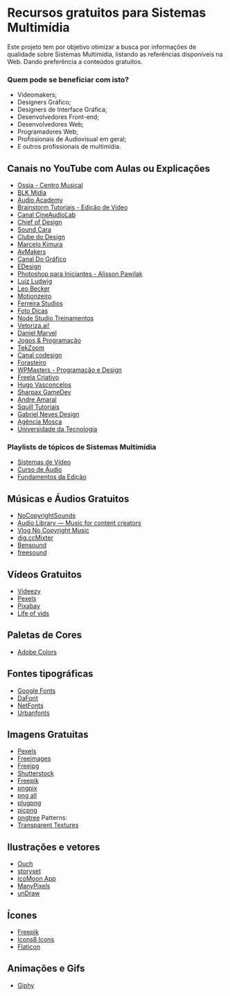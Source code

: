# Recursos gratuitos para Sistemas Multimídia
Este projeto tem por objetivo otimizar a busca por informações de qualidade sobre Sistemas Multimídia, listando as referências disponíveis na Web. Dando preferência a conteúdos gratuitos.

### Quem pode se beneficiar com isto?
- Videomakers;
- Designers Gráfico;
- Designers de Interface Gráfica;
- Desenvolvedores Front-end;
- Desenvolvedores Web;
- Programadores Web;
- Profissionais de Audiovisual em geral;
- E outros profissionais de multimídia.

## Canais no YouTube com Aulas ou Explicações
- [Ossia - Centro Musical](https://www.youtube.com/user/OssiaCentroMusical)
- [BLK Midia](https://www.youtube.com/c/blkmidia/)
- [Audio Academy](https://www.youtube.com/c/AudioAcademy_BR)
- [Brainstorm Tutoriais - Edição de Vídeo](https://www.youtube.com/user/BrainstormTutoriais2)
- [Canal CineAudioLab](https://www.youtube.com/channel/UCHsujzGSAYR0TMC9IqAOlcA)
- [Chief of Design](https://www.youtube.com/channel/UCuhnfwz33VjDh9hUS-Nzb4w)
- [Sound Cara](https://www.youtube.com/channel/UC9d0rlonezN5VPMn5TKrZbQ)
- [Clube do Design](https://www.youtube.com/c/ClubedoDesign)
- [Marcelo Kimura](https://www.youtube.com/channel/UC0UcKUAdycLPoIDgLLxkHQg)
- [AvMakers](https://www.youtube.com/c/avmakers)
- [Canal Do Gráfico](https://www.youtube.com/c/CanalDoGr%C3%A1fico)
- [EDesign](https://www.youtube.com/c/EDesignOficial)
- [Photoshop para Iniciantes - Alisson Pawilak](https://www.youtube.com/channel/UCXTrB8sagn_pDSKmO_ZQNQg)
- [Luiz Ludwig](https://www.youtube.com/c/LuizLudwig)
- [Leo Becker](https://www.youtube.com/channel/UCxYzKx33YepwI4j7uanu6XA)
- [Motionzeiro](https://www.youtube.com/c/Motionzeiro)
- [Ferreira Studios](https://www.youtube.com/c/FerreiraStudios)
- [Foto Dicas](https://www.youtube.com/c/FotoDicas)
- [Node Studio Treinamentos](https://www.youtube.com/c/NodeStudioTreinamentos)
- [Vetoriza.ai!](https://www.youtube.com/c/Vetorizaai)
- [Daniel Marvel](https://www.youtube.com/channel/UCSsFjDPmEviZwdAg-0t63KA)
- [Jogos & Programação](https://www.youtube.com/c/xan4545)
- [TekZoom](https://www.youtube.com/c/CanalTekZoom)
- [Canal codesign](https://www.youtube.com/c/Canalcodesign)
- [Forasteiro](https://www.youtube.com/c/Forasteiro)
- [WPMasters - Programação e Design](https://www.youtube.com/user/canalwpmasters)
- [Freela Criativo](https://www.youtube.com/c/Freelacriativooficial)
- [Hugo Vasconcelos](https://www.youtube.com/user/tutoriais01)
- [Sharpax GameDev](youtube.com/channel/UCQR7hvIxWrtkCw5TZdufjlg)
- [Andre Amaral](https://www.youtube.com/channel/UC7t224Adab0eIHUtD31nVxg)
- [Squill Tutoriais](https://www.youtube.com/c/SquillTutoriaisSquillTutoriais)
- [Gabriel Neves Design](https://www.youtube.com/channel/UC5yMdSMozESBRC-0UKToNFg)
- [Agência Mosca](https://www.youtube.com/user/agenciamosca)
- [Universidade da Tecnologia](https://www.youtube.com/channel/UC3LYh7N4qIFSDjH7Z-7COAA)

### Playlists de tópicos de Sistemas Multimídia
- [Sistemas de Vídeo](https://www.youtube.com/watch?v=tilSkSclJY0&list=PLs-Dm5hMoYpGY2EmpZTFtAK6ABcFuo2vr&ab_channel=ArthurPorto)
- [Curso de Áudio](https://www.youtube.com/watch?v=hc_HttanVls&list=PL_TqAU4yPHO44TveASYl3aFZH_OjZS8YW)
- [Fundamentos da Edição](https://www.youtube.com/watch?v=FZLRI96HpXQ&list=PLOdsUlopgxkee0_U-Sn7EoiF9kms7HdzM&ab_channel=AvMakers)

## Músicas e Áudios Gratuitos
- [NoCopyrightSounds](https://www.youtube.com/channel/UC_aEa8K-EOJ3D6gOs7HcyNg)
- [Audio Library — Music for content creators](https://www.youtube.com/channel/UCht8qITGkBvXKsR1Byln-wA)
- [Vlog No Copyright Music](https://www.youtube.com/channel/UCEickjZj99-JJIU8_IJ7J-Q)
- [dig.ccMixter](http://dig.ccmixter.org/)
- [Bensound](https://www.bensound.com/)
- [freesound](https://freesound.org)

## Vídeos Gratuitos
- [Videezy](https://pt.videezy.com/)
- [Pexels](https://www.pexels.com/videos/)
- [Pixabay](https://pixabay.com/pt/videos/)
- [Life of vids](https://www.lifeofvids.com/)

## Paletas de Cores
- [Adobe Colors](https://color.adobe.com/pt/create/color-wheel)
 
## Fontes tipográficas
- [Google Fonts](https://fonts.google.com/)
- [DaFont](https://www.dafont.com/pt/)
- [NetFonts](https://www.netfontes.com.br/)
- [Urbanfonts](https://www.urbanfonts.com/pt)

## Imagens Gratuitas
- [Pexels](https://www.pexels.com/pt-br/)
- [Freeimages](https://www.freeimages.com/pt)
- [Freejpg](https://br.freejpg.com.ar/)
- [Shutterstock](https://www.shutterstock.com/pt/explore/royalty-free-images)
- [Freepik](https://br.freepik.com/)
- [pngpix]()
- [png all]()
- [plugpng]()
- [picpng]()
- [pngtree]()
Patterns:
- [Transparent Textures](https://www.transparenttextures.com/)

## Ilustrações e vetores
- [Ouch](https://icons8.com.br/illustrations)
- [storyset](https://storyset.com/)
- [IcoMoon App](https://icomoon.io/app/)
- [ManyPixels](https://www.manypixels.co/gallery)
- [unDraw](https://undraw.co/illustrations)

## Ícones
- [Freepik](https://br.freepik.com/)
- [Icons8 Icons](https://icons8.com.br/icons)
- [Flaticon](https://www.flaticon.com/br/)

## Animações e Gifs
- [Giphy](https://giphy.com/)
